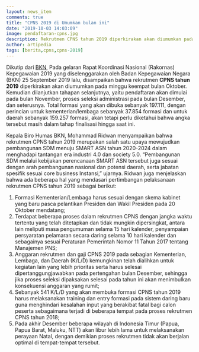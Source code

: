 ```yaml
---
layout: news_item
comments: true
title: "CPNS 2019 di Umumkan bulan ini"
date: "2019-10-03 14:03:09"
image: pendaftaran-cpns.jpg
description: Rekrutmen CPNS tahun 2019 diperkirakan akan diumumkan pada minggu keempat bulan Oktober.
author: artipedia
tags: [berita,cpns,cpns-2019]
---
```



Dikutip dari [BKN](https://bkn.go.id "BKN"), Pada gelaran Rapat Koordinasi Nasional (Rakornas) Kepegawaian 2019 yang diselenggarakan oleh Badan Kepegawaian Negara (BKN) 25 September 2019 lalu, disampaikan bahwa rekrutmen **CPNS tahun 2019** diperkirakan akan diumumkan pada minggu keempat bulan Oktober. Kemudian dilanjutkan tahapan selanjutnya, yaitu pendaftaran akan dimulai pada bulan November, proses seleksi administrasi pada bulan Desember, dan seterusnya. Total formasi yang akan dibuka sebanyak 197.111, dengan perincian untuk kementerian/lembaga sebanyak 37.854 formasi dan untuk daerah sebanyak 159.257 formasi, akan tetapi perlu diketahui bahwa angka tersebut masih dalam tahap finalisasi hingga saat ini.

Kepala Biro Humas BKN, Mohammad Ridwan menyampaikan bahwa rekrutmen CPNS tahun 2019 merupakan salah satu upaya mewujudkan pembangunan SDM menuju SMART ASN tahun 2020-2024 dalam menghadapi tantangan era industri 4.0 dan society 5.0. “Pembangunan SDM melalui kebijakan perencanaan SMART ASN tersebut juga sesuai dengan arah pembangunan nasional dan potensi daerah, serta jabatan spesifik sesuai core business Instansi,” ujarnya. Ridwan juga menjelaskan bahwa ada beberapa hal yang mendasari pertimbangan pelaksanaan rekrutmen CPNS tahun 2019 sebagai berikut:

1. Formasi Kementerian/Lembaga harus sesuai dengan skema kabinet yang baru pasca pelantikan Presiden dan Wakil Presiden pada 20 Oktober mendatang;
2. Terdapat beberapa proses dalam rekrutmen CPNS dengan jangka waktu tertentu yang telah ditetapkan dan tidak mungkin dipersingkat, antara lain meliputi masa pengumuman selama 15 hari kalender, penyampaian persyaratan pelamaran secara daring selama 10 hari kalender dan sebagainya sesuai Peraturan Pemerintah Nomor 11 Tahun 2017 tentang Manajemen PNS;
3. Anggaran rekrutmen dan gaji CPNS 2019 pada sebagian Kementerian, Lembaga, dan Daerah (K/L/D) kemungkinan telah dialihkan untuk kegiatan lain yang lebih prioritas serta harus selesai dipertanggungjawabkan pada pertengahan bulan Desember, sehingga jika proses seleksi dipaksakan selesai pada tahun ini akan menimbulkan konsekuensi anggaran yang rumit;
4. Sebanyak 541 K/L/D yang akan membuka formasi CPNS tahun 2019 harus melaksanakan training dan entry formasi pada sistem daring baru guna menghindari kesalahan input yang berakibat fatal bagi calon peserta sebagaimana terjadi di beberapa tempat pada proses rekrutmen CPNS tahun 2018;
5. Pada akhir Desember beberapa wilayah di Indonesia Timur (Papua, Papua Barat, Maluku, NTT) akan libur lebih lama untuk melaksanakan perayaan Natal, dengan demikian proses rekrutmen tidak akan berjalan optimal di tempat-tempat tersebut.
